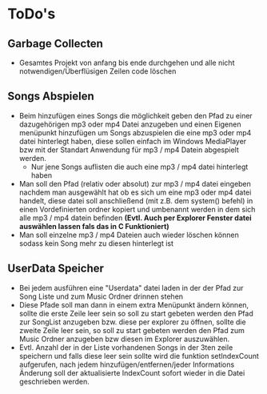 # ToDo's

## Garbage Collecten
* Gesamtes Projekt von anfang bis ende durchgehen und alle nicht notwendigen/Überflüsigen Zeilen code löschen

## Songs Abspielen
* Beim hinzufügen eines Songs die möglichkeit geben den Pfad zu einer dazugehörigen mp3 oder mp4 Datei anzugeben und einen Eigenen menüpunkt hinzufügen um Songs abzuspielen die eine mp3 oder mp4 datei hinterlegt haben,
diese sollen einfach im Windows MediaPlayer bzw mit der Standart Anwendung für mp3 / mp4 Datein abgespielt werden.
  * Nur jene Songs auflisten die auch eine mp3 / mp4 datei hinterlegt haben
* Man soll den Pfad (relativ oder absolut) zur mp3 / mp4 datei eingeben nachdem man ausgewählt hat ob es sich um eine mp3 oder mp4 datei handelt, diese datei soll anschließend (mit z.B. dem system() befehl) in einen 
Vordefinierten ordner kopiert und umbenannt werden in dem sich alle mp3 / mp4 datein befinden __(Evtl. Auch per Explorer Fenster datei auswählen lassen fals das in C Funktioniert)__
* Man soll einzelne mp3 / mp4 Dateien auch wieder löschen können sodass kein Song mehr zu diesen hinterlegt ist

## UserData Speicher
* Bei jedem ausführen eine "Userdata" datei laden in der der Pfad zur Song Liste und zum Music Ordner drinnen stehen
* Diese Pfade soll man dann in einem extra Menüpunkt ändern können, sollte die erste Zeile leer sein so soll zu start gebeten werden den Pfad zur SongList anzugeben bzw. diese per explorer zu öffnen,
sollte die zweite Zeile leer sein, so soll zu start gebeten werden den Pfad zum Music Ordner anzugeben bzw diesen im Explorer auszuwählen.
* Evtl. Anzahl der in der Liste vorhandenen Songs in der 3ten zeile speichern und falls diese leer sein sollte wird die funktion setIndexCount aufgerufen, nach jedem hinzufügen/entfernen/jeder Informations Änderung
soll der aktualisierte IndexCount sofort wieder in die Datei geschrieben werden.